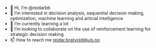 - 👋 Hi, I’m @reidarbb
- 👀 I’m interested in decision analysis, sequential decision making, optimization, machine learning and articial intelligence
- 🌱 I’m currently learning a lot
- 💞️ I’m looking to collaborate on the use of reinforcement learning for strategic decision making
- 📫 How to reach me reidar.bratvold@uis.no

<!---
reidarbb/reidarbb is a ✨ special ✨ repository because its `README.md` (this file) appears on your GitHub profile.
You can click the Preview link to take a look at your changes.
--->
